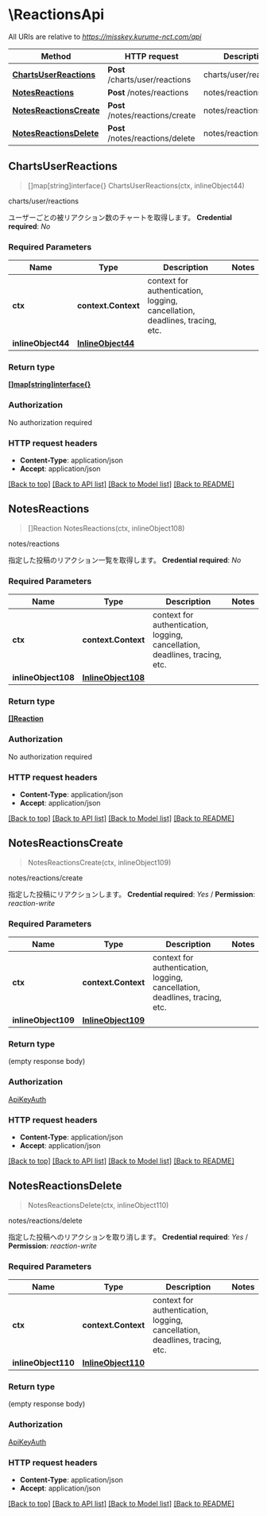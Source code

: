 # \ReactionsApi

All URIs are relative to *https://misskey.kurume-nct.com/api*

Method | HTTP request | Description
------------- | ------------- | -------------
[**ChartsUserReactions**](ReactionsApi.md#ChartsUserReactions) | **Post** /charts/user/reactions | charts/user/reactions
[**NotesReactions**](ReactionsApi.md#NotesReactions) | **Post** /notes/reactions | notes/reactions
[**NotesReactionsCreate**](ReactionsApi.md#NotesReactionsCreate) | **Post** /notes/reactions/create | notes/reactions/create
[**NotesReactionsDelete**](ReactionsApi.md#NotesReactionsDelete) | **Post** /notes/reactions/delete | notes/reactions/delete



## ChartsUserReactions

> []map[string]interface{} ChartsUserReactions(ctx, inlineObject44)

charts/user/reactions

ユーザーごとの被リアクション数のチャートを取得します。  **Credential required**: *No*

### Required Parameters


Name | Type | Description  | Notes
------------- | ------------- | ------------- | -------------
**ctx** | **context.Context** | context for authentication, logging, cancellation, deadlines, tracing, etc.
**inlineObject44** | [**InlineObject44**](InlineObject44.md)|  | 

### Return type

[**[]map[string]interface{}**](map[string]interface{}.md)

### Authorization

No authorization required

### HTTP request headers

- **Content-Type**: application/json
- **Accept**: application/json

[[Back to top]](#) [[Back to API list]](../README.md#documentation-for-api-endpoints)
[[Back to Model list]](../README.md#documentation-for-models)
[[Back to README]](../README.md)


## NotesReactions

> []Reaction NotesReactions(ctx, inlineObject108)

notes/reactions

指定した投稿のリアクション一覧を取得します。  **Credential required**: *No*

### Required Parameters


Name | Type | Description  | Notes
------------- | ------------- | ------------- | -------------
**ctx** | **context.Context** | context for authentication, logging, cancellation, deadlines, tracing, etc.
**inlineObject108** | [**InlineObject108**](InlineObject108.md)|  | 

### Return type

[**[]Reaction**](Reaction.md)

### Authorization

No authorization required

### HTTP request headers

- **Content-Type**: application/json
- **Accept**: application/json

[[Back to top]](#) [[Back to API list]](../README.md#documentation-for-api-endpoints)
[[Back to Model list]](../README.md#documentation-for-models)
[[Back to README]](../README.md)


## NotesReactionsCreate

> NotesReactionsCreate(ctx, inlineObject109)

notes/reactions/create

指定した投稿にリアクションします。  **Credential required**: *Yes* / **Permission**: *reaction-write*

### Required Parameters


Name | Type | Description  | Notes
------------- | ------------- | ------------- | -------------
**ctx** | **context.Context** | context for authentication, logging, cancellation, deadlines, tracing, etc.
**inlineObject109** | [**InlineObject109**](InlineObject109.md)|  | 

### Return type

 (empty response body)

### Authorization

[ApiKeyAuth](../README.md#ApiKeyAuth)

### HTTP request headers

- **Content-Type**: application/json
- **Accept**: application/json

[[Back to top]](#) [[Back to API list]](../README.md#documentation-for-api-endpoints)
[[Back to Model list]](../README.md#documentation-for-models)
[[Back to README]](../README.md)


## NotesReactionsDelete

> NotesReactionsDelete(ctx, inlineObject110)

notes/reactions/delete

指定した投稿へのリアクションを取り消します。  **Credential required**: *Yes* / **Permission**: *reaction-write*

### Required Parameters


Name | Type | Description  | Notes
------------- | ------------- | ------------- | -------------
**ctx** | **context.Context** | context for authentication, logging, cancellation, deadlines, tracing, etc.
**inlineObject110** | [**InlineObject110**](InlineObject110.md)|  | 

### Return type

 (empty response body)

### Authorization

[ApiKeyAuth](../README.md#ApiKeyAuth)

### HTTP request headers

- **Content-Type**: application/json
- **Accept**: application/json

[[Back to top]](#) [[Back to API list]](../README.md#documentation-for-api-endpoints)
[[Back to Model list]](../README.md#documentation-for-models)
[[Back to README]](../README.md)

